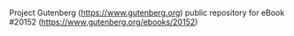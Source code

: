Project Gutenberg (https://www.gutenberg.org) public repository for eBook #20152 (https://www.gutenberg.org/ebooks/20152)
